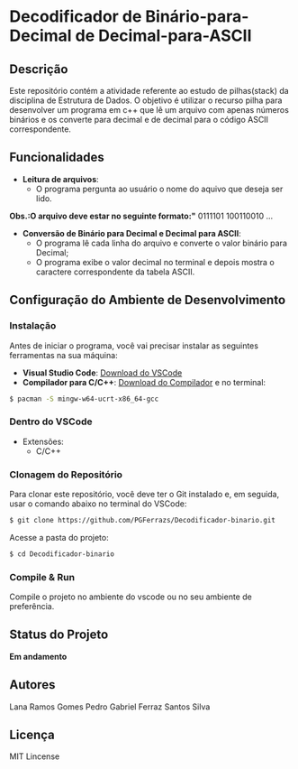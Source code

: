 # Decodificador de Binário-para-Decimal  de Decimal-para-ASCII
 
## Descrição

Este repositório contém a atividade referente ao estudo de pilhas(stack) da disciplina de Estrutura de Dados. O objetivo é utilizar o recurso pilha para desenvolver um programa em c++ que lê um arquivo com apenas números binários e os converte para decimal e de decimal para o código ASCII correspondente.

## Funcionalidades

- **Leitura de arquivos**:
  - O programa pergunta ao usuário o nome do aquivo que deseja ser lido.
  
 **Obs.:O arquivo deve estar no seguinte formato:"**
0111101
100110010
    ...

- **Conversão de Binário para Decimal e Decimal para ASCII**:
  - O programa lê cada linha do arquivo e converte o valor binário para Decimal;
  - O programa exibe o valor decimal no terminal e depois mostra o caractere correspondente da tabela ASCII.

## Configuração do Ambiente de Desenvolvimento

### Instalação

Antes de iniciar o programa, você vai precisar instalar as seguintes ferramentas na sua máquina:

- **Visual Studio Code**: [Download do VSCode](https://code.visualstudio.com/download)
- **Compilador para C/C++**: [Download do Compilador](msys2-x86_64-20250221.exe) e no terminal:
```bash
$ pacman -S mingw-w64-ucrt-x86_64-gcc
```

### Dentro do VSCode

- Extensões: 
  - C/C++


### Clonagem do Repositório

Para clonar este repositório, você deve ter o Git instalado e, em seguida, usar o comando abaixo no terminal do VSCode:

```bash
$ git clone https://github.com/PGFerrazs/Decodificador-binario.git
```

Acesse a pasta do projeto:

```bash
$ cd Decodificador-binario
```

### Compile & Run

Compile o projeto no ambiente do vscode ou no seu ambiente de preferência.

## Status do Projeto

**Em andamento**

## Autores

Lana Ramos Gomes
Pedro Gabriel Ferraz Santos Silva

## Licença

MIT Lincense

